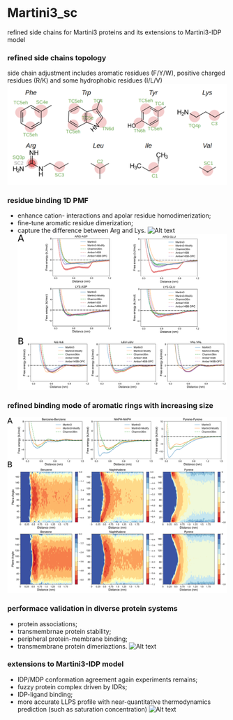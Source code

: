 # Martini3_sc
refined side chains for Martini3 proteins and its extensions to Martini3-IDP model 


### refined side chains topology
side chain adjustment includes aromatic residues (F/Y/W), positive charged residues (R/K) and some hydrophobic residues (I/L/V)
![Alt text](figures/FigureS3.png)


### residue binding 1D PMF
 - enhance cation- interactions and apolar residue homodimerization;
 - fine-tune aromatic residue dimerization;
 - capture the difference between Arg and Lys.
![Alt text](figures/Figure1.png)
![Alt text](figures/Figure2.png)


### refined binding mode of aromatic rings with increasing size
![Alt text](figures/Figure3.png)


### performace validation in diverse protein systems
 - protein associations;
 - transmembrnae protein stability;
 - peripheral protein-membrane binding;
 - transmembrane protein dimeriaztions.
![Alt text](figures/Figure4.png)


### extensions to Martini3-IDP model
 - IDP/MDP conformation agreement again experiments remains;
 - fuzzy protein complex driven by IDRs;
 - IDP-ligand binding;
 - more accurate LLPS profile with near-quantitative thermodynamics prediction (such as saturation concentration)
![Alt text](figures/Figure5.png)
